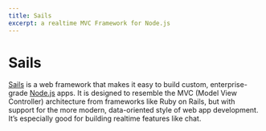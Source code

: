 ```yaml
---
title: Sails
excerpt: a realtime MVC Framework for Node.js
---
```


# Sails

[Sails](http://sailsjs.org/) is a web framework that makes it easy to build custom, enterprise-grade [Node.js](/_glossary/NODEJS.md) apps. It is designed to resemble the MVC (Model View Controller) architecture from frameworks like Ruby on Rails, but with support for the more modern, data-oriented style of web app development. It’s especially good for building realtime features like chat.
